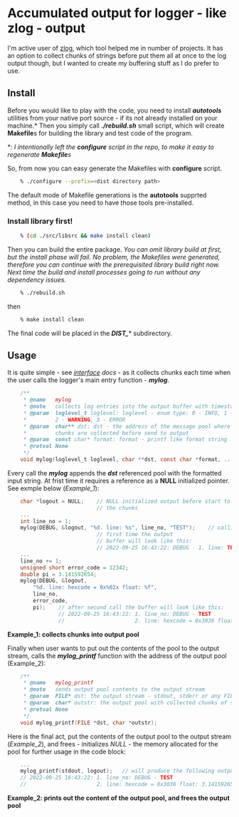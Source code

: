 # Accumulated output for logger - like zlog - output

I'm active user of [zlog](https://github.com/HardySimpson/zlog), which tool helped me in number of projects. It has an option to collect chunks of strings before put them all at once to the log output though, but I wanted to create my buffering stuff as I do prefer to use.

<h2>Install</h2>

Before you would like to play with the code, you need to install ***autotools*** utilities from your native port source - if its not already installed on your machine.*
Then you simply call ***./rebuild.sh*** small script, which will create **Makefile**s for building the library and test code of the program.

**: I intentionally left the <b><i>configure</i></b> script in the repo, to make it easy to regenerate ***Makefile***s*

So, from now you can easy generate the Makefiles with **configure** script.

```bash
    % ./configure --prefix=<dist directory path>
```
The default mode of Makefile generations is the **autotools** supprted method, in this case you need to have those tools pre-installed.

<h3>Install library first!</h3>

```bash
    % (cd ./src/libsrc && make install clean)
```

Then you can build the entire package. *You can omit library build at first, but the install phase will fail. No problem, the Makefiles were generated, therefore you can continue with the prerequisited library build right now. Next time the build and install processes going to run without any dependency issues.*

```bash
    % ./rebuild.sh
```

then

```bash
    % make install clean
```

The final code will be placed in the ***DIST_**** subdirectory.

<h2>Usage</h2>

It is quite simple - see *[interface](src/README.md) docs* - as it collects chunks each time when the user calls the logger's main entry function - ***mylog***.
```c
    /**
     * @name   mylog
     * @note   collects log entries into the output buffer with timestamp and loglevel info
     * @param  loglevel_t loglevel: loglevel - enum type: 0 - INFO, 1 - DEBUG
     *         2 - WARNING, 3 - ERROR
     * @param  char** dst: dst - the address of the message pool where
     *         chunks are collected before send to output    
     * @param  const char* format: format - printf like format string
     * @retval None
     */
    void mylog(loglevel_t loglevel, char **dst, const char *format, ...);
```

Every call the ***mylog*** appends the ***dst*** referenced pool with the formatted input string.
At frist time it requires a reference as a **NULL** initialized pointer. See exmple below (*Example_1*):
```c
    char *logout = NULL;    // NULL initialized output before start to collect 
                            // the chunks
    ...
    int line_no = 1;
    mylog(DEBUG, &logout, "%d. line: %s", line_no, "TEST");    // calling 
                            // first time the output 
                            // buffer will look like this:
                            // 2022-09-25 16:43:22: DEBUG - 1. line: TEST
    ...
    line_no += 1;
    unsigned short error_code = 12342;
    double pi = 3.141592654;
    mylog(DEBUG, &logout, 
        "%d. line: hexcode = 0x%02x float: %f", 
        line_no, 
        error_code, 
        pi);    // after second call the buffer will look like this:
                // 2022-09-25 16:43:22: 1. line_no: DEBUG - TEST
                //                      2. line: hexcode = 0x3036 float: 3.141592654
``` 
**Example_1: collects chunks into output pool**

Finally when user wants to put out the contents of the pool to the output stream, calls the ***mylog_printf*** function with the address of the output pool (Example_2):
```c
    /**
     * @name   mylog_printf
     * @note   sends output pool contents to the output stream
     * @param  FILE* dst: the output stream - stdout, stderr or any FILE* pointer
     * @param  char* outstr: the output pool with collected chunks of strings
     * @retval None
     */
    void mylog_printf(FILE *dst, char *outstr);
```
Here is the final act, put the contents of the output pool to the output stream (*Example_2*), and frees - initializes *NULL* - the memory allocated for the pool for further usage in the code block:
```c
    ...
    mylog_printf(stdout, logout);   // will produce the following output in STDOUT
    // 2022-09-25 16:43:22: 1. line_no: DEBUG - TEST
    //                      2. line: hexcode = 0x3036 float: 3.141592654
```
**Example_2: prints out the content of the output pool, and frees the output pool**

